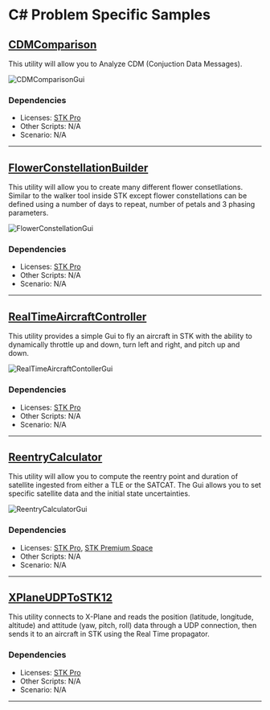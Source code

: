 # C# Problem Specific Samples

## [CDMComparison](CDMComparison)

This utility will allow you to Analyze CDM (Conjuction Data Messages).

![CDMComparisonGui](https://user-images.githubusercontent.com/3358750/118859403-3057a980-b8a8-11eb-8d84-049092184997.png)

### Dependencies

* Licenses: [STK Pro](https://www.ansys.com/content/dam/amp/2022/june/webpage-requests/stk-product-page/brochures/stk-pro-brochure.pdf)
* Other Scripts: N/A
* Scenario: N/A

---

## [FlowerConstellationBuilder](FlowerConstellationBuilder)

This utility will allow you to create many different flower consetllations.  Similar to the walker tool inside STK except flower constellations can be defined using a number of days to repeat, number of petals and 3 phasing parameters.

![FlowerConstellationGui](https://user-images.githubusercontent.com/3358750/118860375-4f0a7000-b8a9-11eb-9ae9-e862cffa8675.png)

### Dependencies

* Licenses: [STK Pro](https://www.ansys.com/content/dam/amp/2022/june/webpage-requests/stk-product-page/brochures/stk-pro-brochure.pdf)
* Other Scripts: N/A
* Scenario: N/A

---

## [RealTimeAircraftController](RealTimeAircraftController)

This utility provides a simple Gui to fly an aircraft in STK with the ability to dynamically throttle up and down, turn left and right, and pitch up and down.

![RealTimeAircraftContollerGui](https://user-images.githubusercontent.com/3358750/118869883-f12f5580-b8b3-11eb-8e7a-dcfb5e932437.png)

### Dependencies

* Licenses: [STK Pro](https://www.ansys.com/content/dam/amp/2022/june/webpage-requests/stk-product-page/brochures/stk-pro-brochure.pdf)
* Other Scripts: N/A
* Scenario: N/A

---

## [ReentryCalculator](ReentryCalculator)

This utility will allow you to compute the reentry point and duration of satellite ingested from either a TLE or the SATCAT.  The Gui allows you to set specific satellite data and the initial state uncertainties.

![ReentryCalculatorGui](https://user-images.githubusercontent.com/3358750/118871862-f9889000-b8b5-11eb-81c4-98e09c7b5d5a.png)

### Dependencies

* Licenses: [STK Pro](https://www.ansys.com/content/dam/amp/2022/june/webpage-requests/stk-product-page/brochures/stk-pro-brochure.pdf), [STK Premium Space](https://www.ansys.com/content/dam/amp/2022/june/webpage-requests/stk-product-page/brochures/stk-premium-space-brochure.pdf)
* Other Scripts: N/A
* Scenario: N/A

---

## [XPlaneUDPToSTK12](XPlaneUDPToSTK12)

This utility connects to X-Plane and reads the position (latitude, longitude, altitude) and attitude (yaw, pitch, roll) data through a UDP connection, then sends it to an aircraft in STK using the Real Time propagator.

### Dependencies

* Licenses: [STK Pro](https://www.ansys.com/content/dam/amp/2022/june/webpage-requests/stk-product-page/brochures/stk-pro-brochure.pdf)
* Other Scripts: N/A
* Scenario: N/A

---
